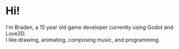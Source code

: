 # Hi!
<p>I'm Braden, a 15 year old game developer currently using Godot and Love2D.</br>I like drawing, animating, composing music, and programming.</p>
